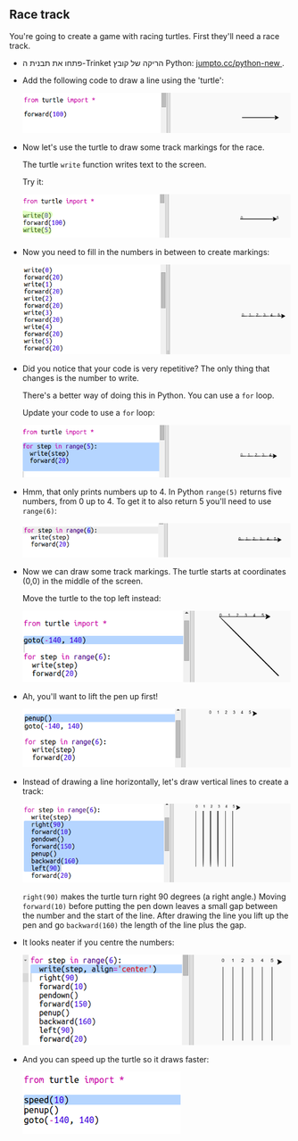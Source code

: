 ## Race track

You're going to create a game with racing turtles. First they'll need a race track.

+ פתחו את תבנית ה-Trinket הריקה של קובץ Python: <a href="http://jumpto.cc/python-new" target="_blank"> jumpto.cc/python-new </a>.

+ Add the following code to draw a line using the 'turtle':
    
    ![צילום מסך](images/race-forward.png)

+ Now let's use the turtle to draw some track markings for the race.
    
    The turtle `write` function writes text to the screen.
    
    Try it:
    
    ![צילום מסך](images/race-markings1.png)

+ Now you need to fill in the numbers in between to create markings:
    
    ![צילום מסך](images/race-markings2.png)

+ Did you notice that your code is very repetitive? The only thing that changes is the number to write.
    
    There's a better way of doing this in Python. You can use a `for` loop.
    
    Update your code to use a `for` loop:
    
    ![צילום מסך](images/race-for.png)

+ Hmm, that only prints numbers up to 4. In Python `range(5)` returns five numbers, from 0 up to 4. To get it to also return 5 you'll need to use `range(6)`:
    
    ![צילום מסך](images/race-range.png)

+ Now we can draw some track markings. The turtle starts at coordinates (0,0) in the middle of the screen.
    
    Move the turtle to the top left instead:
    
    ![צילום מסך](images/race-goto.png)

+ Ah, you'll want to lift the pen up first!
    
    ![צילום מסך](images/race-penup.png)

+ Instead of drawing a line horizontally, let's draw vertical lines to create a track:
    
    ![צילום מסך](images/race-lines.png)
    
    `right(90)` makes the turtle turn right 90 degrees (a right angle.) Moving `forward(10)` before putting the pen down leaves a small gap between the number and the start of the line. After drawing the line you lift up the pen and go `backward(160)` the length of the line plus the gap.

+ It looks neater if you centre the numbers:
    
    ![צילום מסך](images/race-center.png)

+ And you can speed up the turtle so it draws faster:
    
    ![צילום מסך](images/race-speed.png)